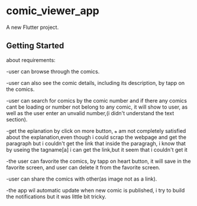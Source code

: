 # comic_viewer_app

A new Flutter project.

## Getting Started
about requirements:

-user can browse through the comics.

-user can also see the comic details, including its description, by tapp on the comics.

-user can search for comics by the comic number and if there any comics cant be loading or number not belong to any comic, it will show to user, as well as the user enter an unvalid number,(i didn't understand the text section).

-get the eplanation by click on more button, ه am not completely satisfied about the explanation,even though i could scrap the webpage and get the paragraph but i couldn't get the link that inside the paragragh, i know that by useing the tagname[a] i can get the link,but it seem that i couldn't get it

-the user can favorite the comics, by tapp on heart button, it will save in the favorite screen, and user can delete it from the favorite screen.

-user can share the comics with other(as image not as a link).

-the app wil automatic update when new comic is published, i try to build the notifications but it was little bit tricky.
